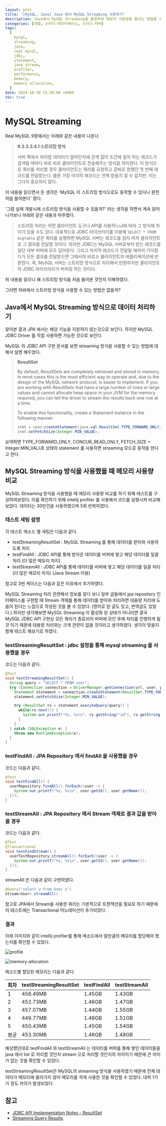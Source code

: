 ```yaml
---
layout: post
title: "[MySQL, Java] Java 에서 MySQL Streaming 사용하기"
description: Java에서 MySQL Streaming을 활용하여 메모리 사용량을 줄이는 방법을 소개합니다. MySQL의 스트리밍 방식은 조건에 맞는 레코드를 서버에서 클라이언트로 즉시 전송하며, JDBC를 통해 스트리밍 모드를 활성화하려면 TYPE_FORWARD_ONLY, CONCUR_READ_ONLY, FETCH_SIZE를 Integer.MIN_VALUE로 설정해야 합니다. 테스트 결과, MySQL Streaming을 사용한 경우 메모리 사용량이 약 1GB 적어지는 것을 확인했습니다. 이 글에서는 스트리밍 방식의 구현 방법과 메모리 사용량 비교를 위한 테스트 세팅을 설명합니다.
categories: [개발, 스터디-데이터베이스, 스터디-자바]
tags:
  [
    mysql,
    streaming,
    java,
    real mysql,
    jdbc,
    statement,
    java stream,
    profiler,
    performance,
    memory,
    memory allocation,
  ]
date: 2024-10-30 15:30:00 +0900
toc: true
---
```


# MySQL Streaming

Real MySQL 9장에서는 아래와 같은 내용이 나온다.

> **9.2.3.3.4.1 스트리밍 방식**
>
> 서버 쪽에서 처리할 데이터가 얼마인지에 관계 없이 조건에 일치 하는 레코드가 검색될 때마다 바로 바로 클라이언트로 전송해주는 방식을 의미한다.
> 이 방식으로 쿼리를 처리할 경우 클라이언트는 쿼리를 요청하고 곧바로 원했던 첫 번째 레코드를 전달받는다.
> 물론 가장 마지막 레코드는 언제 받을지 알 수 없지만, 이는 그다지 중요하지 않다.

이 내용을 읽으면서 든 생각은 'MySQL 이 스트리밍 방식으로도 동작할 수 있다니 완전 처음 들어본다' 였다.

'그럼 실제 개발시에 스트리밍 방식을 사용할 수 있을까?' 라는 생각을 하면서 계속 읽어나가보니 아래와 같은 내용과 마주했다.

> 스트리밍 처리는 어떤 클라이언트 도구나 API를 사용하느냐에 따라 그 방식에 차이가 있을 수도 있다. 대표적으로 JDBC 라이브러리를 이용해 `SELECT * FROM bigtable` 같은 쿼리를 실행하면 MySQL 서버는 레코드를 읽자 마자 클라이언트로 그 결과를 전달할 것이다. 하지만 JDBC는 MySQL 서버로부터 받는 레코드를 일단 내부 버퍼에 모두 담아둔다. 그리고 마지막 레코드가 전달될 때까지 기다렸다가 모든 결과를 전달받으면 그때서야 비로소 클라이언트의 애플리케이션에 반환한다. 즉, MySQL 서버는 스트리밍 방식으로 처리해서 반환하지만 클라이언트의 JDBC 라이브러리가 버퍼링 하는 것이다.

위 내용을 읽으니 왜 스트리밍 방식을 처음 들어본 것인지 이해하였다.

그러면 자바에서 스트리밍 방식을 사용할 수 있는 방법은 없을까?

## Java에서 MySQL Streaming 방식으로 데이터 처리하기

찾아본 결과 JPA 에서는 해당 기능을 지원하지 않는것으로 보인다.
하지만 MySQL JDBC Driver 를 직접 사용하면 가능한 것으로 보인다.

MySQL 의 JDBC API 구현 문서를 보면 streaming 방식을 사용할 수 있는 방법에 대해서 설명 해두었다.

> **ResultSet**
>
> By default, ResultSets are completely retrieved and stored in memory. In most cases this is the most efficient way to operate and, due to the design of the MySQL network protocol, is easier to implement. If you are working with ResultSets that have a large number of rows or large values and cannot allocate heap space in your JVM for the memory required, you can tell the driver to stream the results back one row at a time.
>
> To enable this functionality, create a Statement instance in the following manner:
>
> ```java
> stmt = conn.createStatement(java.sql.ResultSet.TYPE_FORWARD_ONLY, java.sql.ResultSet.CONCUR_READ_ONLY);
> stmt.setFetchSize(Integer.MIN_VALUE);
> ```

요약하면 TYPE_FORWARD_ONLY, CONCUR_READ_ONLY, FETCH_SIZE = Integer.MIN_VALUE 상태의 statement 를 사용하면 streaming 모드로 동작을 한다고 한다.

## MySQL Streaming 방식을 사용했을 때 메모리 사용량 비교

MySQL Streaming 방식을 사용했을 때 메모리 사용량 비교를 하기 위해 테스트를 구성하여보았다.
이를 확인하기 위해 intellij profiler 를 사용해서 코드를 실행시켜 비교해보았다. 데이터는 30만건을 사용하였으며 5회 반복하였다.

### 테스트 세팅 설명

각 테스트 메소드 별 세팅은 다음과 같다.

- testStreamingResultSet : MySQL Streaming 를 통해 데이터를 받아와 사용하도록 처리
- testFindAll : JDBC API를 통해 받아온 데이터를 버퍼에 쌓고 해당 데이터를 일괄 처리 (더 많은 메모리 차지)
- testStreamAll : JDBC API를 통해 데이터를 버퍼에 쌓고 해당 데이터를 일괄 처리 (더 많은 메모리 차지) (Java Stream 이용)

참고로 3번 케이스는 다음과 같은 이유에서 추가하였다.

MySQL Streaming 처리 관련해서 정보를 찾다 보니 일부 글들에서 jpa repository 인터페이스를 구현할 때 Stream 객체를 통해 데이터를 받아와 처리하면 대용량 처리에 도움이 된다는 느낌으로 작성된 것을 볼 수 있었다. (영어로 된 글도 있고, 번역글도 있었다.) 하지만 생각해보면 MySQL Streaming 이 활성화 된 상태가 아니라면 결국 MySQL JDBC API 구현상 모든 쿼리가 종료되어 버퍼에 모인 후에 처리를 진행하게 될 것 이기 때문에 대용량 처리와는 크게 관련이 없을 것이라고 생각하였다. 생각이 맞을지 함께 테스트 해보기로 하였다.

### testStreamingResultSet : jdbc 설정을 통해 mysql streaming 을 사용했을 경우

코드는 다음과 같다.

```java
@Test
void testStreamingResultSet() {
  String query = "SELECT * FROM user";
  try (Connection connection = DriverManager.getConnection(url, user, password);
    Statement statement = connection.createStatement(ResultSet.TYPE_FORWARD_ONLY, ResultSet.CONCUR_READ_ONLY)){
    statement.setFetchSize(Integer.MIN_VALUE);

    try (ResultSet rs = statement.executeQuery(query)) {
      while(rs.next()) {
        System.out.printf("%s, %s\n", rs.getString("id"), rs.getString("name"));
      }
    }
  } catch (SQLException e) {
    throw new RuntimeException(e);
  }
}
```

### testFindAll : JPA Repository 에서 findAll 을 사용했을 경우

코드는 다음과 같다.

```java
@Test
void testFindAll() {
  userRepository.findAll().forEach((user -> {
    System.out.printf("%s, %s\n", user.getId(), user.getName());
  }));
}
```

### testStreamAll : JPA Repository 에서 Stream 객체로 결과 값을 받아올 경우

코드는 다음과 같다.

```java
@Test
@Transactional
void testFindStream() {
  userTestRepository.streamAll().forEach((user -> {
    System.out.printf("%s, %s\n", user.getId(), user.getName());
  }));
}
```

streamAll 은 다음과 같이 구현하였다.

```java
@Query("select u from User u")
Stream<User> streamAll()
```

참고로 JPA에서 Stream을 사용한 쿼리는 기본적으로 트랜잭션을 필요로 하기 때문에 이 테스트에는 Transactional 어노테이션이 추가되었다.

### 결과

아래 이미지와 같이 intellij profiler를 통해 메소드에서 얼만큼의 메모리를 할당해야 했는지를 확인할 수 있었다.

![profile](/assets/images/2024-10-30-mysql-streaming/profile.png)

![memory-allocation](/assets/images/2024-10-30-mysql-streaming/memory-allocation.png)

메소드별 할당된 메모리는 다음과 같다.

| 회차 | testStreamingResultSet | testFindAll | testStreamAll |
| ---- | ---------------------- | ----------- | ------------- |
| 1    | 456.49MB               | 1.45GB      | 1.43GB        |
| 2    | 452.73MB               | 1.46GB      | 1.47GB        |
| 3    | 457.07MB               | 1.44GB      | 1.55GB        |
| 4    | 449.77MB               | 1.48GB      | 1.51GB        |
| 5    | 450.43MB               | 1.45GB      | 1.54GB        |
| 평균 | 453.30MB               | 1.46GB      | 1.48GB        |

예상했던대로 testFindAll 와 testStreamAll 는 데이터를 버퍼를 통해 쌓인 데이터들을 java 에서 list 로 처리할 것인지 stream 으로 처리할 것인지의 차이이기 때문에 큰 차이가 없는 것을 확인할 수 있었다.

testStreamingResultSet은 MySQL의 streaming 방식을 사용하였기 때문에 전체 데이터가 메모리에 올라가지 않아 메모리를 적게 사용한 것을 확인할 수 있었다. 대략 1기가 정도 차이가 발생되었다.

## 참고

- [JDBC API Implementation Notes - ResultSet](https://dev.mysql.com/doc/connector-j/en/connector-j-reference-implementation-notes.html)
- [Streaming Query Results](https://docs.spring.io/spring-data/jpa/reference/repositories/query-methods-details.html#repositories.query-streaming)

